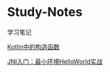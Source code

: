 # Study-Notes
学习笔记

[Kotlin中的构造函数](./kotlin-construtor.md)

[JNI入门：最小环境HelloWorld实战](./jni-study-1.md)

